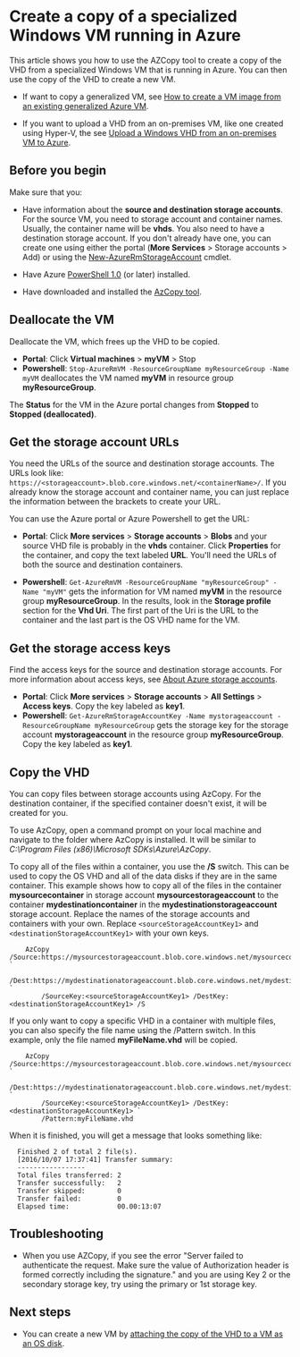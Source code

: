 <properties
	pageTitle="Create a copy of a specialized VM in Azure | Microsoft Azure"
	description="Learn how to create a copy of a specialized Windows VM running in Azure, in the Resource Manager deployment model."
	services="virtual-machines-windows"
	documentationCenter=""
	authors="cynthn"
	manager="timlt"
	editor=""
	tags="azure-resource-manager"/>

<tags
	ms.service="virtual-machines-windows"
	ms.workload="infrastructure-services"
	ms.tgt_pltfrm="vm-windows"
	ms.devlang="na"
	ms.topic="article"
	ms.date="10/20/2016"
	ms.author="cynthn"/>
	
	
	
# Create a copy of a specialized Windows VM running in Azure 

This article shows you how to use the AZCopy tool to create a copy of the VHD from a specialized Windows VM that is running in Azure. You can then use the copy of the VHD to create a new VM. 

- If want to copy a generalized VM, see [How to create a VM image from an existing generalized Azure VM](virtual-machines-windows-capture-image.md).

- If you want to upload a VHD from an on-premises VM, like one created using Hyper-V, the see [Upload a Windows VHD from an on-premises VM to Azure](virtual-machines-windows-upload-image.md).


## Before you begin

Make sure that you:

- Have information about the **source and destination storage accounts**. For the source VM, you need to storage account and container names. Usually, the container name will be **vhds**. You also need to have a destination storage account. If you don't already have one, you can create one using either the portal (**More Services** > Storage accounts > Add) or using the [New-AzureRmStorageAccount](https://msdn.microsoft.com/library/mt607148.aspx) cmdlet. 

- Have Azure [PowerShell 1.0](../powershell-install-configure.md) (or later) installed.

- Have downloaded and installed the [AzCopy tool](../storage/storage-use-azcopy.md). 


## Deallocate the VM

Deallocate the VM, which frees up the VHD to be copied. 

- **Portal**: Click **Virtual machines** > **myVM** > Stop
- **Powershell**: `Stop-AzureRmVM -ResourceGroupName myResourceGroup -Name myVM` deallocates the VM named **myVM** in resource group **myResourceGroup**.

The **Status** for the VM in the Azure portal changes from **Stopped** to **Stopped (deallocated)**.


## Get the storage account URLs

You need the URLs of the source and destination storage accounts. The URLs look like: `https://<storageaccount>.blob.core.windows.net/<containerName>/`. If you already know the storage account and container name, you can just replace the information between the brackets to create your URL. 

You can use the Azure portal or Azure Powershell to get the URL:

- **Portal**: Click **More services** > **Storage accounts** > <storage account> **Blobs** and your source VHD file is probably in the **vhds** container. Click **Properties** for the container, and copy the text labeled **URL**. You'll need the URLs of both the source and destination containers. 

- **Powershell**: `Get-AzureRmVM -ResourceGroupName "myResourceGroup" -Name "myVM"` gets the information for VM named **myVM** in the resource group **myResourceGroup**. In the results, look in the **Storage profile** section for the **Vhd Uri**. The first part of the Uri is the URL to the container and the last part is the OS VHD name for the VM.

## Get the storage access keys

Find the access keys for the source and destination storage accounts. For more information about access keys, see [About Azure storage accounts](../storage/storage-create-storage-account.md).

- **Portal**: Click **More services** > **Storage accounts** > <storage account> **All Settings** > **Access keys**. Copy the key labeled as **key1**.
- **Powershell**: `Get-AzureRmStorageAccountKey -Name mystorageaccount -ResourceGroupName myResourceGroup` gets the storage key for the storage account **mystorageaccount** in the resource group **myResourceGroup**. Copy the key labeled as **key1**.


## Copy the VHD 

You can copy files between storage accounts using AzCopy. For the destination container, if the specified container doesn't exist, it will be created for you. 

To use AzCopy, open a command prompt on your local machine and navigate to the folder where AzCopy is installed. It will be similar to *C:\Program Files (x86)\Microsoft SDKs\Azure\AzCopy*. 

To copy all of the files within a container, you use the **/S** switch. This can be used to copy the OS VHD and all of the data disks if they are in the same container. This example shows how to copy all of the files in the container **mysourcecontainer** in storage account **mysourcestorageaccount** to the container **mydestinationcontainer** in the **mydestinationstorageaccount** storage account. Replace the names of the storage accounts and containers with your own. Replace `<sourceStorageAccountKey1>` and `<destinationStorageAccountKey1>` with your own keys.

```
	AzCopy /Source:https://mysourcestorageaccount.blob.core.windows.net/mysourcecontainer `
		/Dest:https://mydestinationatorageaccount.blob.core.windows.net/mydestinationcontainer `
		/SourceKey:<sourceStorageAccountKey1> /DestKey:<destinationStorageAccountKey1> /S
```

If you only want to copy a specific VHD in a container with multiple files, you can also specify the file name using the /Pattern switch. In this example, only the file named **myFileName.vhd** will be copied.

```
 	AzCopy /Source:https://mysourcestorageaccount.blob.core.windows.net/mysourcecontainer `
		/Dest:https://mydestinationatorageaccount.blob.core.windows.net/mydestinationcontainer `
		/SourceKey:<sourceStorageAccountKey1> /DestKey:<destinationStorageAccountKey1> `
		/Pattern:myFileName.vhd
```


When it is finished, you will get a message that looks something like:

```
  Finished 2 of total 2 file(s).
  [2016/10/07 17:37:41] Transfer summary:
  -----------------
  Total files transferred: 2
  Transfer successfully:   2
  Transfer skipped:        0
  Transfer failed:         0
  Elapsed time:            00.00:13:07
```

## Troubleshooting

- When you use AZCopy, if you see the error "Server failed to authenticate the request. Make sure the value of Authorization header is formed correctly including the signature." and you are using Key 2 or the secondary storage key, try using the primary or 1st storage key.


## Next steps

- You can create a new VM by [attaching the copy of the VHD to a VM as an OS disk](virtual-machines-windows-create-vm-specialized.md).












